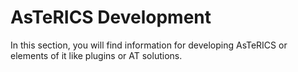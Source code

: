 # AsTeRICS Development

In this section, you will find information for developing AsTeRICS or elements of it like plugins or AT solutions.